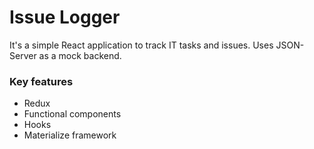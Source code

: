 # Issue Logger
It's a simple React application to track IT tasks and issues. Uses JSON-Server as a mock backend.

### Key features
* Redux
* Functional components
* Hooks
* Materialize framework
